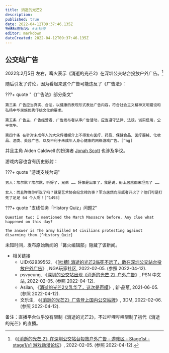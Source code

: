 ```yaml
---
title: 消逝的光芒2
description:
published: true
date: 2022-04-12T09:37:46.135Z
特殊标签标记: #无标签
editor: markdown
dateCreated: 2022-04-12T09:37:46.135Z
---
```


## 公交站广告

2022年2月5日 左右，篝火表示《消逝的光芒2》在深圳公交站台投放户外广告。[^2050940]

[^2050940]: 《[《消逝的光芒 2》在深圳公交站台投放户外广告 - 游戏区 - Stage1st - stage1/s1 游戏动漫论坛](https://web.archive.org/web/20220412020616/https://bbs.saraba1st.com/2b/thread-2050940-1-1.html)》, 2022-02-05. (参照 2022-04-12).

随后引发了讨论，因为看起来这个广告可能违反了《广告法》：

???+ quote "《广告法》部分条文"

    第三条 广告应当真实、合法，以健康的表现形式表达广告内容，符合社会主义精神文明建设和弘扬中华民族优秀传统文化的要求。

    第五条 广告主、广告经营者、广告发布者从事广告活动，应当遵守法律、法规，诚实信用，公平竞争。

    第四十条 在针对未成年人的大众传播媒介上不得发布医疗、药品、保健食品、医疗器械、化妆品、酒类、美容广告，以及不利于未成年人身心健康的网络游戏广告。[^ng]

[^ng]: 「本办法所称网络游戏是指由软件程序和信息数据构成，通过互联网、移动通信网等信息网络提供的游戏产品和服务。」——《网络游戏管理暂行办法》

并且主角 Aiden Caldwell 的扮演者 [Jonah Scott](/people/Jonah_Scott.md) 也涉及争议。

游戏内容也含有历史影射：

???+ quote "游戏支线台词"

    男人：埃尔默？埃尔默，听好了，兄弟 …… 好像是出事了，我是说，街上居然都来坦克了 ……
    
    女人：而且昨晚你听说了吗？就是艺术协会纪念碑的事？军方居然向示威者开火了？他们可是打死了足足 64 个人啊！[^1493]

[^1493]: Jacobson🌎🌸贴贴BOT, 《[游戏《消逝的光芒2》疑似辱华](https://web.archive.org/web/20220216091948/https://twitter.com/jakobsonradical/status/1493812250448211969)》, Twitter, 2022-02-16. (参照 2022-04-12).

???+ quote "支线任务「History Quiz」问题2"

    Question two: I mentioned the March Massacre before. Any clue what happened on this day?

    The answer is The army killed 64 civilians protesting against disarming them.[^History_Quiz] 

[^History_Quiz]: Callum Williams, Jessica Orr 与 Aricpunbun, 《[History Quiz - Dying Light 2 Wiki Guide](https://web.archive.org/web/20220223234700/https://www.ign.com/wikis/dying-light-2/History_Quiz)》, IGN, 2022-02-06. (参照 2022-04-12).

未知时间，发布原始新闻的「篝火编辑部」隐藏了该新闻。

+   相关链接
    +   UID:62939552, 《[[吐槽] 消逝的光芒2临死不远了，敢在深圳公交站台投放户外广告](http://archiveiya74codqgiixo33q62qlrqtkgmcitqx5u2oeqnmn5bpcbiyd.onion/jB87R "https://bbs.nga.cn/read.php?tid=30561588&forder_by=postdatedesc")》, NGA玩家社区, 2022-02-05. (参照 2022-04-12).
    +   psvyeung, 《[深圳的公交站出现《消逝的光芒 2》户外广告](https://web.archive.org/web/20220412020545/https://psnine.com/gene/52649)》, PSN 中文站, 2022-02-05. (参照 2022-04-12).
    +   Asilan, 《[消逝的光芒2又乳华了，这次是声模](https://web.archive.org/web/20210609114835/https://pincong.rocks/article/32842)》, 新·品葱, 2021-06-05. (参照 2022-04-12).
    +   文乐生, 《[《消逝的光芒2》广告登上国内公交站牌](https://web.archive.org/web/20220207235008/https://www.3dmgame.com/news/202202/3835026.html)》, 3DM, 2022-02-06. (参照 2022-04-12).

备注：直播平台似乎没有限制《消逝的光芒2》，不过哔哩哔哩限制了初代《消逝的光芒》的直播。
